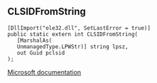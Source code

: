 ## CLSIDFromString

```
[DllImport("ole32.dll", SetLastError = true)]
public static extern int CLSIDFromString(
   [MarshalAs(
   UnmanagedType.LPWStr)] string lpsz,
   out Guid pclsid
);
```

[Microsoft documentation](https://docs.microsoft.com/en-us/windows/win32/api/combaseapi/nf-combaseapi-clsidfromstring)
